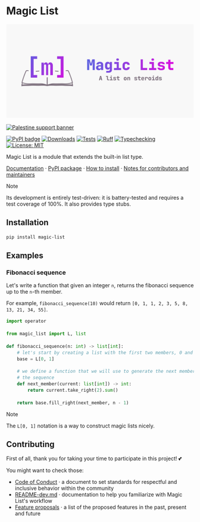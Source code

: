<!-- markdownlint-disable MD028 -->

# Magic List

![Logo](./docs/magic_list_banner.png)

[![Palestine support banner](https://raw.githubusercontent.com/Safouene1/support-palestine-banner/master/banner-support.svg)](https://irusa.org/middle-east/palestine/)

[![PyPI badge](https://img.shields.io/pypi/v/magic-list)](<https://pypi.org/project/magic-list/>)
[![Downloads](https://static.pepy.tech/badge/magic-list)](https://pepy.tech/project/magic-list)
[![Tests](https://github.com/qexat/magic-list/actions/workflows/tests.yml/badge.svg)](https://github.com/qexat/magic-list/actions)
[![Ruff](https://github.com/qexat/magic-list/actions/workflows/ruff.yml/badge.svg)](https://github.com/qexat/magic-list/actions)
[![Typechecking](https://github.com/qexat/magic-list/actions/workflows/typechecking.yml/badge.svg)](https://github.com/qexat/magic-list/actions)
[![License: MIT](https://img.shields.io/badge/License-MIT-purple.svg)](https://opensource.org/licenses/MIT)

Magic List is a module that extends the built-in list type.

[Documentation](https://qexat.github.io/magic-list/) · [PyPI package](https://pypi.org/project/magic-list/) · [How to install](#installation) · [Notes for contributors and maintainers](./README-dev.md)

> [!NOTE]
> Its development is entirely test-driven: it is battery-tested and requires a
> test coverage of 100%. It also provides type stubs.

## Installation

```sh
pip install magic-list
```

## Examples

### Fibonacci sequence

Let's write a function that given an integer `n`, returns the fibonacci sequence up to the `n`-th member.

For example, `fibonacci_sequence(10)` would return `[0, 1, 1, 2, 3, 5, 8, 13, 21, 34, 55]`.

```py
import operator

from magic_list import L, list

def fibonacci_sequence(n: int) -> list[int]:
    # let's start by creating a list with the first two members, 0 and 1.
    base = L[0, 1]

    # we define a function that we will use to generate the next members of
    # the sequence
    def next_member(current: list[int]) -> int:
        return current.take_right(2).sum()

    return base.fill_right(next_member, n - 1)
```

> [!NOTE]
> The `L[0, 1]` notation is a way to construct magic lists nicely.

## Contributing

First of all, thank you for taking your time to participate in this project! 💕

You might want to check those:

- [Code of Conduct](./CODE_OF_CONDUCT.md) · a document to set standards for respectful and inclusive behavior within the community
- [README-dev.md](./README-dev.md) · documentation to help you familiarize with Magic List's workflow
- [Feature proposals](https://github.com/qexat/magic-list/issues/50) · a list of the proposed features in the past, present and future
